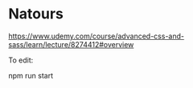 # Natours
https://www.udemy.com/course/advanced-css-and-sass/learn/lecture/8274412#overview


To edit:
<!-- run: live-server
run: npm run compile:sass -->



npm run start